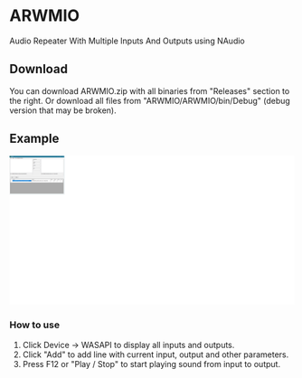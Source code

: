 # ARWMIO
Audio Repeater With Multiple Inputs And Outputs using NAudio

## Download
You can download ARWMIO.zip with all binaries from "Releases" section to the right.
Or download all files from "ARWMIO/ARWMIO/bin/Debug" (debug version that may be broken).

## Example
![example](example.png)
### How to use
  1. Click Device -> WASAPI to display all inputs and outputs.
  2. Click "Add" to add line with current input, output and other parameters.
  3. Press F12 or "Play / Stop" to start playing sound from input to output.
